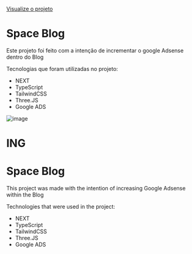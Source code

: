 <a href="https://space-blog-mu.vercel.app/">Visualize o projeto</a>

<h1>Space Blog</h1>

<p>Este projeto foi feito com a intenção de incrementar o google Adsense dentro do Blog</p>

<p>Tecnologias que foram utilizadas no projeto:</p>

<ul>
  <li>NEXT</li>
  <li>TypeScript</li>
  <li>TailwindCSS</li>
  <li>Three.JS</li>
  <li>Google ADS</li>
</ul>


![image](https://github.com/user-attachments/assets/87e87b18-2a40-47ac-8d3c-9d473c36e438)


<h1>ING</h1>


<h1>Space Blog</h1>

<p>This project was made with the intention of increasing Google Adsense within the Blog</p>

<p>Technologies that were used in the project:</p>

<ul>
  <li>NEXT</li>
  <li>TypeScript</li>
  <li>TailwindCSS</li>
  <li>Three.JS</li>
  <li>Google ADS</li>
</ul>
